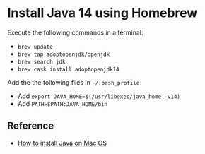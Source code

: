 # Install Java 14 using Homebrew

Execute the following commands in a terminal:
* `brew update`
* `brew tap adoptopenjdk/openjdk`
* `brew search jdk`
* `brew cask install adoptopenjdk14`

Add the the following files in `~/.bash_profile`
* Add `export JAVA_HOME=$(/usr/libexec/java_home -v14)`
* Add `PATH=$PATH:JAVA_HOME/bin`


## Reference
* [How to install Java on Mac OS](https://mkyong.com/java/how-to-install-java-on-mac-osx/)
